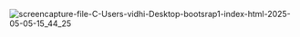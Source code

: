 ![screencapture-file-C-Users-vidhi-Desktop-bootsrap1-index-html-2025-05-05-15_44_25](https://github.com/user-attachments/assets/8a4bfca1-b705-4730-85ac-7af97b92d39c)
